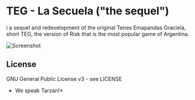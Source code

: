 TEG - La Secuela ("the sequel")
===

i a sequel and redevelopment of the original
Tenes Emapandas Graciela, short TEG,
the version of Risk that is the most popular game of Argentina.


![Screenshot](https://raw.githubusercontent.com/wfx/W3TEG/wfx/view/img/preview.png)



## License ##

GNU General Public License v3 - see LICENSE


* We speak Tarzan!*
